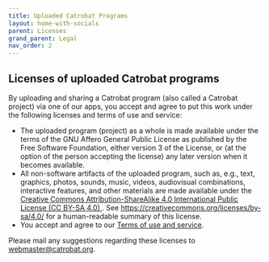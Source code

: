 ```yaml
---
title: Uploaded Catrobat Programs
layout: home-with-socials
parent: Licenses
grand_parent: Legal
nav_order: 2
---
```


## Licenses of uploaded Catrobat programs

By uploading and sharing a Catrobat program (also called a Catrobat project) via one of our apps, you accept and agree to put this work under the following licenses and terms of use and service:

- The uploaded program (project) as a whole is made available under the terms of the GNU Affero General Public License as published by the Free Software Foundation, either version 3 of the License, or (at the option of the person accepting the license) any later version when it becomes available.
- All non-software artifacts of the uploaded program, such as, e.g., text, graphics, photos, sounds, music, videos, audiovisual combinations, interactive features, and other materials are made available under the <a href="/docs/legal/licenses/creative">Creative Commons Attribution-ShareAlike 4.0 International Public License (CC BY-SA 4.0) </a>. See <https://creativecommons.org/licenses/by-sa/4.0/> for a human-readable summary of this license.
- You accept and agree to our <a href="/docs/legal/terms-of-use">Terms of use and service</a>.

Please mail any suggestions regarding these licenses to webmaster@catrobat.org.
